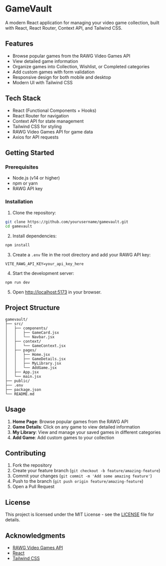# GameVault

A modern React application for managing your video game collection, built with React, React Router, Context API, and Tailwind CSS.

## Features

- Browse popular games from the RAWG Video Games API
- View detailed game information
- Organize games into Collection, Wishlist, or Completed categories
- Add custom games with form validation
- Responsive design for both mobile and desktop
- Modern UI with Tailwind CSS

## Tech Stack

- React (Functional Components + Hooks)
- React Router for navigation
- Context API for state management
- Tailwind CSS for styling
- RAWG Video Games API for game data
- Axios for API requests

## Getting Started

### Prerequisites

- Node.js (v14 or higher)
- npm or yarn
- RAWG API key

### Installation

1. Clone the repository:
```bash
git clone https://github.com/yourusername/gamevault.git
cd gamevault
```

2. Install dependencies:
```bash
npm install
```

3. Create a `.env` file in the root directory and add your RAWG API key:
```
VITE_RAWG_API_KEY=your_api_key_here
```

4. Start the development server:
```bash
npm run dev
```

5. Open [http://localhost:5173](http://localhost:5173) in your browser.

## Project Structure

```
gamevault/
├── src/
│   ├── components/
│   │   ├── GameCard.jsx
│   │   └── Navbar.jsx
│   ├── context/
│   │   └── GameContext.jsx
│   ├── pages/
│   │   ├── Home.jsx
│   │   ├── GameDetails.jsx
│   │   ├── MyLibrary.jsx
│   │   └── AddGame.jsx
│   ├── App.jsx
│   └── main.jsx
├── public/
├── .env
├── package.json
└── README.md
```

## Usage

1. **Home Page**: Browse popular games from the RAWG API
2. **Game Details**: Click on any game to view detailed information
3. **My Library**: View and manage your saved games in different categories
4. **Add Game**: Add custom games to your collection

## Contributing

1. Fork the repository
2. Create your feature branch (`git checkout -b feature/amazing-feature`)
3. Commit your changes (`git commit -m 'Add some amazing feature'`)
4. Push to the branch (`git push origin feature/amazing-feature`)
5. Open a Pull Request

## License

This project is licensed under the MIT License - see the [LICENSE](LICENSE) file for details.

## Acknowledgments

- [RAWG Video Games API](https://rawg.io/apidocs)
- [React](https://reactjs.org/)
- [Tailwind CSS](https://tailwindcss.com/)
